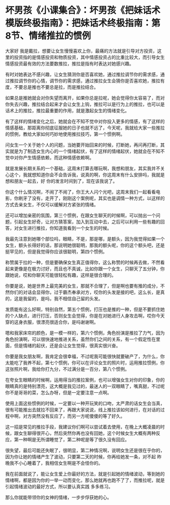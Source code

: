 # 坏男孩《小课集合》：坏男孩《把妹话术模版终极指南》：把妹话术终极指南：第8节、情绪推拉的惯例

大家好 我是戴拉，想要让女生慢慢喜欢上你，最痛的方法就是引导对方投资，这里的投资指的是情感投资和物质投资，其中情感投资占的比重比较大，而引导女生情感投资最有效的方法要数推拉，推拉是指有时表达对她感兴趣。

有时对她表达不感兴趣，让女生猜测你是否喜欢她，通过推拉调节你的需求感，通过推拉调节你的心情，调节你的需求感，通过推拉女生会猜你是否喜欢她，推拉有度，不要总是推也不要总是拉，而是推拉结合。

如果总是推她就会对你失望而离开，如果你总是拉呢，她会觉得你太容易了，而对你失去兴趣，推拉结合起来才会让女生上钩，推拉可以是行为上的推拉，也可以是话术上的推拉，推拉最重要的作用，就是激起女生的情绪变化。

有了这样的情绪变化之后，她就会在不知不觉中对你投入更多的情感，有了这样的情感基础，那距离你彻底征服她的日子也就不远了，今天呢，我就给大家一些推拉的惯例，教给大家如何巧妙地使用推拉技巧，第一个惯例啊。

问女生一个关于她个人的问题，当她要开始回来的时候，打断她，再问再打断，其实就是为了制造女生内心的一个情绪起伏，有了这样的情绪起伏，她就会在不知不觉中对你产生情感依赖，而这种情感依赖啊。

就是发展长期关系的一个基础，这周末打算去哪玩啊，我想和朋友，其实我并不关心这个，我就想知道你会不会告诉我，说真的啊，你这周末有什么安排吗，我就是想和朋友一起去，好 你的发言时间到了，现在该我说了。

你这个什么情况啊，不闹了不闹了，你王大人闪个光吧，这周末我们一起看看电影，你刷牙了没有，走开了，刚刚这个案例呢，其实也是调情一种方式，以这样的方式去亲女生，不仅可以缓解对方紧张的情绪。

还可以增加亲密的氛围，第三个惯例，在跟女生聊天的时候啊，可以抛出一个问题，引起女生好奇，让对方猜答案，加入到互动中去，之后可以利用一些有趣的回答，对女生进行推拉，你知道我看到一个女生的时候。

我最先注意到她哪个部位吗，眼睛，不是，那是哪，是额头，因为我觉得如果一个女生，额头长得好的话，那说明她很聪明，那我的额头呢，你的这个额头吧，还是挺罕见的，但是我觉得你应该很聪明，第四个惯例。

称赞属于拉的一种，但是要确保女生真正值得你，这么称赞的时候再去做，不然看起来更像是在极力讨好，而且也不真诚，比如你跟一个女生，只聊天了五分钟，你跟她说，哎和你聊天可能很轻松有趣，这样是很合理的。

你要是说，她是世界上最完美的女生，那就不合理了，但是啊也要有推的成分，不然你们的对话会显得你，过于霸杰奉承对方，哎你的头发是接的吧，这么长，是真的，这是我留的，是吗，我不相信自己留的头发。

发质能有这么好啊，特别自然，第五个惯例，打压也是推的一种，但是不要抓住她的个人缺点，进行打压，否则女生会觉得，你是在对她进行人身攻击啊，哎你今天穿的这身衣服，很漂亮很适合你，是吗谢谢啊。

嗯和我家床帘的颜色，是一模一样的，第六个惯例，角色扮演是推拉了力气，因为角色扮演啊，可以很快速地推进关系，虽然你们之间的关系，有一个假定性在里面，但是情绪的起伏，还是会让女生觉得，很真实很兴奋。

你要是我女朋友啊，我肯定会很幸福，不过呢我可能很快就要破产了，为什么，你太能吃了我养不起，第七个惯例，你可以在评论女生的照片时，运用推拉惯例，你这张照片啊，我给你打九分，不过满分是一百分，第八个惯例。

在夸女生眼睛的时候啊，运用得当的推拉案例，也可以增强女生对你的印象，你的眼睛真的是特别漂亮，这大概是我见过的，最迷人的一双眼睛了，嘴真甜，不过呢你不是哥哥的菜，怎么办呀，但是一定要注意一点啊。

使用上面这些惯例的时候，一定要以一种开玩笑的口吻，太严肃的话女生会当真，很有可能推出去就拉不回来了，再跟大家说说，线上推拉该如何进行，在对话的过程中啊，对方突然没有反应了，而另一方呢傻傻的等了好久。

这一招是常见的推拉手段，我建议你们啊可以尝试着去使用，在晚上大概凌晨的时候，跟女生聊得很开心，然后突然你再也没有回她，这个时候女生大概有两种反应，第一种啊是无所谓睡觉了，第二种呢是等了很久没有回应。

很失望，最后可能还失眠了，很明显，第二种情况啊，说明女生还是很在乎你的，因为你让她的情绪产生了波动，只要第二天的时候，你再给她发一条，对不起 昨晚我不小心睡着了，我相信女生啊是不会怪你的。

我在前面就说了，能让女生爱上你最好的方法，就是引起她的情绪波动，等到她的情绪啊，都是因为你的一举一动而变化，那么她就再也跑不了了，而推拉呢，就是引起情绪波动的最好方式，所以要认真实践 多多练习。

那么你就能带领你的女神的情绪，一步步俘获她的心。